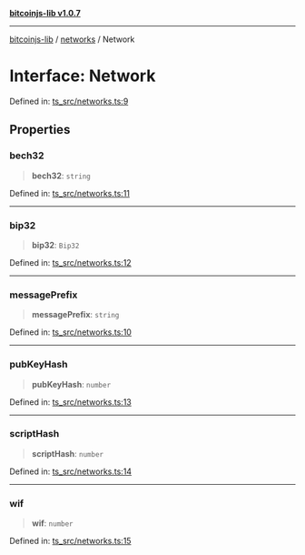 [**bitcoinjs-lib v1.0.7**](../../../README.md)

***

[bitcoinjs-lib](../../../README.md) / [networks](../README.md) / Network

# Interface: Network

Defined in: [ts\_src/networks.ts:9](https://github.com/sCrypt-Inc/bitcoinjs-lib/blob/e3b2d1c4c35cd925f8b17063dc9eb0300cab46a2/ts_src/networks.ts#L9)

## Properties

### bech32

> **bech32**: `string`

Defined in: [ts\_src/networks.ts:11](https://github.com/sCrypt-Inc/bitcoinjs-lib/blob/e3b2d1c4c35cd925f8b17063dc9eb0300cab46a2/ts_src/networks.ts#L11)

***

### bip32

> **bip32**: `Bip32`

Defined in: [ts\_src/networks.ts:12](https://github.com/sCrypt-Inc/bitcoinjs-lib/blob/e3b2d1c4c35cd925f8b17063dc9eb0300cab46a2/ts_src/networks.ts#L12)

***

### messagePrefix

> **messagePrefix**: `string`

Defined in: [ts\_src/networks.ts:10](https://github.com/sCrypt-Inc/bitcoinjs-lib/blob/e3b2d1c4c35cd925f8b17063dc9eb0300cab46a2/ts_src/networks.ts#L10)

***

### pubKeyHash

> **pubKeyHash**: `number`

Defined in: [ts\_src/networks.ts:13](https://github.com/sCrypt-Inc/bitcoinjs-lib/blob/e3b2d1c4c35cd925f8b17063dc9eb0300cab46a2/ts_src/networks.ts#L13)

***

### scriptHash

> **scriptHash**: `number`

Defined in: [ts\_src/networks.ts:14](https://github.com/sCrypt-Inc/bitcoinjs-lib/blob/e3b2d1c4c35cd925f8b17063dc9eb0300cab46a2/ts_src/networks.ts#L14)

***

### wif

> **wif**: `number`

Defined in: [ts\_src/networks.ts:15](https://github.com/sCrypt-Inc/bitcoinjs-lib/blob/e3b2d1c4c35cd925f8b17063dc9eb0300cab46a2/ts_src/networks.ts#L15)
